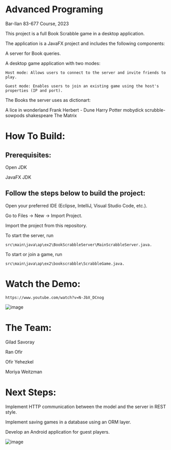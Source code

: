 # Advanced Programing
Bar-Ilan 83-677 Course, 2023



This project is a full Book Scrabble game in a desktop application. 

The application is a JavaFX project and includes the following components:

A server for Book queries.

A desktop game application with two modes:

    Host mode: Allows users to connect to the server and invite friends to play.

    Guest mode: Enables users to join an existing game using the host's properties (IP and port).


The Books the server uses as dictionart:

A lice in wonderland
Frank Herbert - Dune
Harry Potter
mobydick
scrubble-sowpods
shakespeare
The Matrix

# How To Build:

## Prerequisites:

Open JDK

JavaFX JDK

## Follow the steps below to build the project:

Open your preferred IDE (Eclipse, IntelliJ, Visual Studio Code, etc.).

Go to Files -> New -> Import Project.

Import the project from this repository.

To start the server, run 

    src\main\java\ap\ex2\BookScrabbleServer\MainScrabbleServer.java.
    
To start or join a game, run 

    src\main\java\ap\ex2\bookscrabble\ScrabbleGame.java.
    

# Watch the Demo:

    https://www.youtube.com/watch?v=N-JbX_DCnog
![image](https://github.com/ranofir8/AdvancedPrograming/assets/105561820/f314248e-49d7-4f0e-a151-1f793a1eb352)


# The Team:

Gilad Savoray

Ran Ofir

Ofir Yehezkel

Moriya Weitzman


# Next Steps:

Implement HTTP communication between the model and the server in REST style.

Implement saving games in a database using an ORM layer.

Develop an Android application for guest players.


![image](https://github.com/ranofir8/AdvancedPrograming/assets/105561820/f00d5225-d1ce-427d-8ca0-4d3d0e66c46a)


